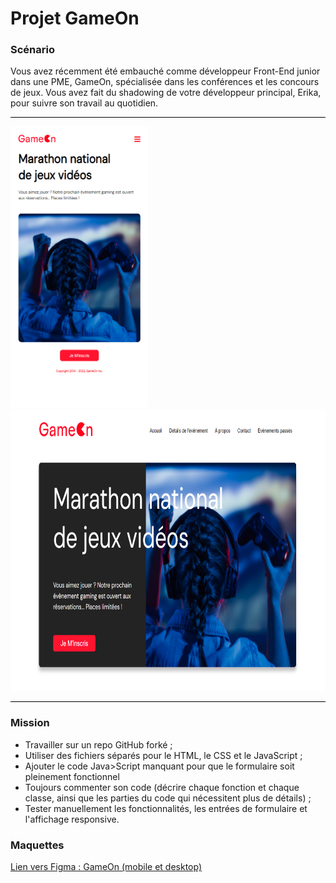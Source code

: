 # Projet GameOn

### Scénario 

Vous avez récemment été embauché comme développeur Front-End junior dans une PME, GameOn, spécialisée dans les conférences et les concours de jeux. Vous avez fait du shadowing de votre développeur principal, Erika, pour suivre son travail au quotidien.

<hr style="background-color:black">

<img src="./Screenshots/Screenshot_Gameon_mobile.png" alt="Visuel du site GameOn en version mobile" title="GameOn, Marathon national de jeux vidéos" width="220" height="450">
<img src="./Screenshots/Screenshot_Gameon_desktop.png" alt="Visuel du site GameOn en version desktop" title="GameOn, Marathon national de jeux vidéos" width=700 height="450">

<hr style="background-color:black">

### Mission

- Travailler sur un repo GitHub forké ;
- Utiliser des fichiers séparés pour le HTML, le CSS et le JavaScript ;
- Ajouter le code Java>Script manquant pour que le formulaire soit pleinement fonctionnel
- Toujours commenter son code (décrire chaque fonction et chaque classe, ainsi que les parties du code qui nécessitent plus de détails) ;
- Tester manuellement les fonctionnalités, les entrées de formulaire et l'affichage responsive.
  

### Maquettes 

<a href="https://www.figma.com/file/B7NKBDvSI18uoMLJgpnh48/UI-Design-GameOn-FR?node-id=106%3A630&mode=dev">Lien vers Figma : GameOn (mobile et desktop)</a>
